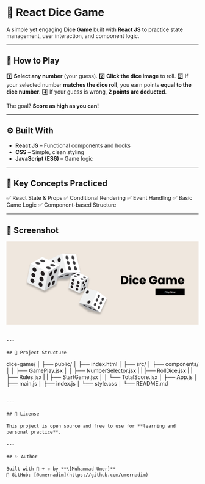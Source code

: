 # 🎲 React Dice Game

A simple yet engaging **Dice Game** built with **React JS** to practice state management, user interaction, and component logic.

---

## 🚀 How to Play

1️⃣ **Select any number** (your guess).
2️⃣ **Click the dice image** to roll.
3️⃣ If your selected number **matches the dice roll**, you earn points **equal to the dice number**.
4️⃣ If your guess is wrong, **2 points are deducted**.

The goal? **Score as high as you can!**

---

## ⚙️ Built With

* **React JS** – Functional components and hooks
* **CSS** – Simple, clean styling
* **JavaScript (ES6)** – Game logic

---

## 🎯 Key Concepts Practiced

✅ React State & Props
✅ Conditional Rendering
✅ Event Handling
✅ Basic Game Logic
✅ Component-based Structure

---

## 📸 Screenshot

![Dice Game Screenshot](Screenshot%20.png)
```

---

## 📂 Project Structure

```
dice-game/
│
├── public/
│   ├── index.html
│
├── src/
│   ├── components/
│   │   ├── GamePlay.jsx
│   │   ├── NumberSelector.jsx
|   |   ├── RollDice.jsx
|   |   ├── Rules.jsx
|   |   ├── StartGame.jsx
│   │   └── TotalScore.jsx
│   ├── App.js
│   ├── main.js
│   ├── index.js
│   └── style.css
│
└── README.md
```

---

## 📄 License

This project is open source and free to use for **learning and personal practice**.

---

## ✨ Author

Built with 🎲 + ⚛️ by **\[Muhammad Umer]**
🔗 GitHub: [@umernadim](https://github.com/umernadim)

